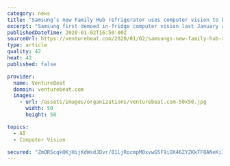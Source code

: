 ```yaml
---
category: news
title: "Samsung’s new Family Hub refrigerator uses computer vision to keep tabs on groceries"
excerpt: "Samsung first demoed in-fridge computer vision last January at CES 2019, where it suggested that Bixby Vision — technology that’s been around in some form since 2016 — might someday automatically labels groceries in-fridge, eliminating the need for users to do so manually. For its part, Smarter took an aftermarket approach with FridgeCam ..."
publishedDateTime: 2020-01-02T16:50:00Z
sourceUrl: https://venturebeat.com/2020/01/02/samsungs-new-family-hub-refrigerator-uses-computer-vision-to-keep-tabs-on-groceries/
type: article
quality: 42
heat: 42
published: false

provider:
  name: VentureBeat
  domain: venturebeat.com
  images:
    - url: /assets/images/organizations/venturebeat.com-50x50.jpg
      width: 50
      height: 50

topics:
  - AI
  - Computer Vision

secured: "ZmOR5cqkOKjHijKdWsdJDvr/81LjRocmpM0xvwG5F9iOX46ZYZKkTF8ANeKiIp5ATtgJMHVDK1RO+Dft9D+TNHVQsoUB41C8mf72RZp48RRcFuZP24NKUwC1eeBUgpE1Lt4s5HLmh6ZSbjN1OnKCshAqAwH6sXASU2/w3PsEEG7YIndMTc9vgghZQxqsa0gb3paUnW60Nrq3otUBC5oyLuKBnZsUSkWomRHrbS3yXTE12bMER5ZabH5w8B+WpD8Wx5UG5oGQnt02jyXJEFcKD8rLGUXxsOA+gOAmu7C/vCycKTSxTobqDH+JILVDP2mnnIBDOATtvHOz1cmlB/aDLHeZDHcmxVCQUYxTCSCflzH9ak4FlrMnyktZJ1LG/8PgZ2bcnHP7t45uo3tp6aC7QADoGR9WS9yASCXWPQgatB5zosAYASyL5JW4RYK3cQ+SrmKqgPMY+NXycSZsRecd9g==;/l8cIj2lu3yrOtZ6Xho5Uw=="
---
```


